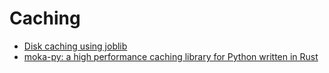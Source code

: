 # Caching

- [Disk caching using joblib](https://towardsdatascience.com/disk-caching-using-joblib-51372056afac)
- [moka-py: a high performance caching library for Python written in Rust](https://github.com/deliro/moka-py)
